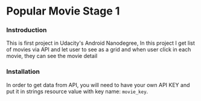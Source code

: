 # Popular Movie Stage 1

### Instroduction
This is first project in Udacity's Android Nanodegree, In this project I get list of movies via API and let user to see as a grid and when user click in each movie, they can see the movie detail

### Installation
In order to get data from API, you will need to have your own API KEY and put it in strings resource value with key name: `movie_key`.
